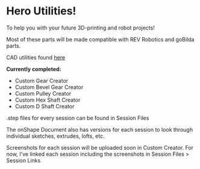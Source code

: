 # Hero Utilities!
To help you with your future 3D-printing and robot projects!

Most of these parts will be made compatible with REV Robotics and goBilda parts.

CAD utilities found [here](https://cad.onshape.com/documents/8e83f83d8b42b59539b97f6f/w/cf64089bb8ef87dc1de6fea3/e/7d0aeeedd9cee8e819952242?renderMode=0&uiState=668622971ccbe10d719334e0)

**Currently completed:**
 - Custom Gear Creator
 - Custom Bevel Gear Creator
 - Custom Pulley Creator
 - Custom Hex Shaft Creator
 - Custom D Shaft Creator

.step files for every session can be found in Session Files

The onShape Document also has versions for each session to look through individual sketches, extrudes, lofts, etc.

Screenshots for each session will be uploaded soon in Custom Creator. For now, I've linked each session including the screenshots in Session Files > Session Links
